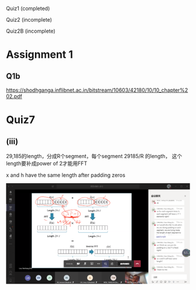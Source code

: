 Quiz1 (completed)

Quiz2 (incomplete)

Quiz2B (incomplete)


# Assignment 1

## Q1b
https://shodhganga.inflibnet.ac.in/bitstream/10603/42180/10/10_chapter%202.pdf

# Quiz7

## (iii)

29,185的length，分成R个segment，每个segment 29185/R 的length， 这个length要补成power of 2才能用FFT

x and h have the same length after padding zeros

![image](https://github.com/DDQXZcp/PolyU_2020_sem2/blob/master/EIE4413/Quiz7Q3.png)
